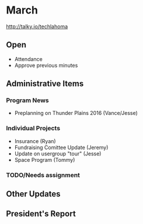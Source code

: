 # March
http://talky.io/techlahoma

## Open
* Attendance
* Approve previous minutes

## Administrative Items


### Program News
* Preplanning on Thunder Plains 2016 (Vance/Jesse)

### Individual Projects
- Insurance (Ryan)
- Fundraising Comittee Update (Jeremy)
 - Update on usergroup "tour" (Jesse)
- Space Program (Tommy)

### TODO/Needs assignment


## Other Updates

## President's Report
